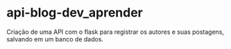 # api-blog-dev_aprender
Criação de uma API com o flask para registrar os autores e suas postagens, salvando em um banco de dados.
